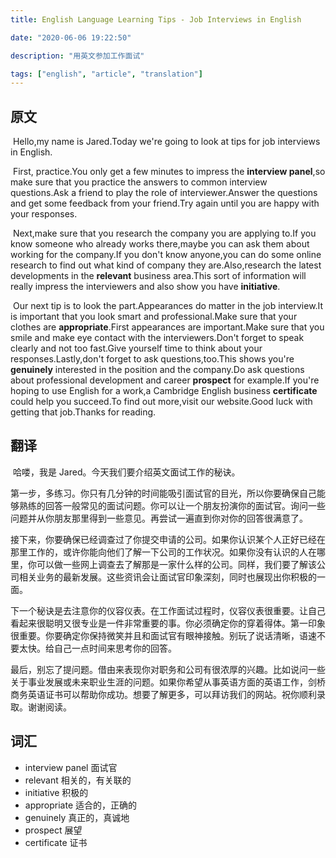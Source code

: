 ```yaml
---
title: English Language Learning Tips - Job Interviews in English

date: "2020-06-06 19:22:50"

description: "用英文参加工作面试"

tags: ["english", "article", "translation"]
---
```


## 原文

​ Hello,my name is Jared.Today we're going to look at tips for job interviews in English.

​ First, practice.You only get a few minutes to impress the **interview panel**,so make sure that you practice the answers to common interview questions.Ask a friend to play the role of interviewer.Answer the questions and get some feedback from your friend.Try again until you are happy with your responses.

​ Next,make sure that you research the company you are applying to.If you know someone who already works there,maybe you can ask them about working for the company.If you don't know anyone,you can do some online research to find out what kind of company they are.Also,research the latest developments in the **relevant** business area.This sort of information will really impress the interviewers and also show you have **initiative**.

​ Our next tip is to look the part.Appearances do matter in the job interview.It is important that you look smart and professional.Make sure that your clothes are **appropriate**.First appearances are important.Make sure that you smile and make eye contact with the interviewers.Don't forget to speak clearly and not too fast.Give yourself time to think about your responses.Lastly,don't forget to ask questions,too.This shows you're **genuinely** interested in the position and the company.Do ask questions about professional development and career **prospect** for example.If you're hoping to use English for a work,a Cambridge English business **certificate** could help you succeed.To find out more,visit our website.Good luck with getting that job.Thanks for reading.

## 翻译

​ 哈喽，我是 Jared。今天我们要介绍英文面试工作的秘诀。

​ 第一步，多练习。你只有几分钟的时间能吸引面试官的目光，所以你要确保自己能够熟练的回答一般常见的面试问题。你可以让一个朋友扮演你的面试官。询问一些问题并从你朋友那里得到一些意见。再尝试一遍直到你对你的回答很满意了。

​ 接下来，你要确保已经调查过了你提交申请的公司。如果你认识某个人正好已经在那里工作的，或许你能向他们了解一下公司的工作状况。如果你没有认识的人在哪里，你可以做一些网上调查去了解那是一家什么样的公司。同样，我们要了解该公司相关业务的最新发展。这些资讯会让面试官印象深刻，同时也展现出你积极的一面。

​ 下一个秘诀是去注意你的仪容仪表。在工作面试过程时，仪容仪表很重要。让自己看起来很聪明又很专业是一件非常重要的事。你必须确定你的穿着得体。第一印象很重要。你要确定你保持微笑并且和面试官有眼神接触。别玩了说话清晰，语速不要太快。给自己一点时间来思考你的回答。

​ 最后，别忘了提问题。借由来表现你对职务和公司有很浓厚的兴趣。比如说问一些关于事业发展或未来职业生涯的问题。如果你希望从事英语方面的英语工作，剑桥商务英语证书可以帮助你成功。想要了解更多，可以拜访我们的网站。祝你顺利录取。谢谢阅读。

## 词汇

- interview panel 面试官
- relevant 相关的，有关联的
- initiative 积极的
- appropriate 适合的，正确的
- genuinely 真正的，真诚地
- prospect 展望
- certificate 证书
